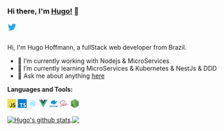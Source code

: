 ### Hi there, I'm [Hugo!](https://hugohoffmann.github.io) 👋

<a href="https://twitter.com/HugoHoffmann6">
  <img align="left" alt="Hugo Hoffmann | Twitter" width="21px" src="https://github.com/HugoHoffmann/hugohoffmann/blob/master/assets/twitter.svg" />
</a>

<br />
<br />

Hi, I'm Hugo Hoffmann, a fullStack web developer from Brazil.

- 🔭 I’m currently working with Nodejs & MicroServices
- 🌱 I’m currently learning MicroServices & Kubernetes & NestJs & DDD
- 💬 Ask me about anything [here](https://github.com/hugohoffmann/hugohoffmann/issues)

**Languages and Tools:**

<code><img height="20" src="https://raw.githubusercontent.com/github/explore/80688e429a7d4ef2fca1e82350fe8e3517d3494d/topics/javascript/javascript.png"></code>
<code><img height="20" src="https://raw.githubusercontent.com/github/explore/80688e429a7d4ef2fca1e82350fe8e3517d3494d/topics/typescript/typescript.png"></code>
<code><img height="20" src="https://raw.githubusercontent.com/github/explore/80688e429a7d4ef2fca1e82350fe8e3517d3494d/topics/react/react.png"></code>
<code><img height="20" src="https://raw.githubusercontent.com/github/explore/80688e429a7d4ef2fca1e82350fe8e3517d3494d/topics/vue/vue.png"></code>
<code><img height="20" src="https://raw.githubusercontent.com/github/explore/80688e429a7d4ef2fca1e82350fe8e3517d3494d/topics/docker/docker.png"></code>
<code><img height="20" src="https://raw.githubusercontent.com/github/explore/80688e429a7d4ef2fca1e82350fe8e3517d3494d/topics/sass/sass.png"></code>
<code><img height="20" src="https://raw.githubusercontent.com/github/explore/80688e429a7d4ef2fca1e82350fe8e3517d3494d/topics/nodejs/nodejs.png"></code>

<a href="https://github.com/anuraghazra/github-readme-stats">
  <img align="center" src="https://github-readme-stats.vercel.app/api?username=hugoHoffmann&show_icons=true&include_all_commits=false&theme=chartreuse-dark" alt="Hugo's github stats" />
</a>
<a href="https://github.com/anuraghazra/github-readme-stats">
  <img align="center" src="https://github-readme-stats.vercel.app/api/top-langs/?username=hugoHoffmann&theme=chartreuse-dark" />
</a> 
